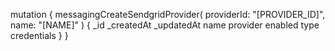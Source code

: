 mutation {
    messagingCreateSendgridProvider(
        providerId: "[PROVIDER_ID]",
        name: "[NAME]"
    ) {
        _id
        _createdAt
        _updatedAt
        name
        provider
        enabled
        type
        credentials
    }
}
